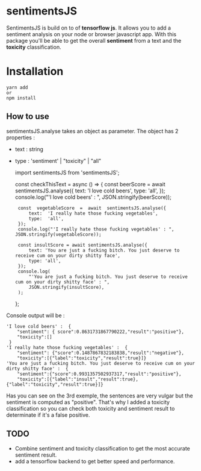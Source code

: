 # sentimentsJS

SentimentsJS is build on to of **tensorflow js**. 
It allows you to add a sentiment analysis on your node or browser javascript app.
With this package you'll be able to get the overall **sentiment** from a text and the **toxicity** classification.

# Installation

    yarn add 
    or
    npm install


## How to use
sentimentsJS.analyse takes an object as parameter. The object has 2 properties :

 - text : string
 - type : 'sentiment'  |  "toxicity"  |  "all"

    import  sentimentsJS  from  'sentimentsJS';
    
	const  checkThisText  =  async () => {
		const  beerScore  =  await  sentimentsJS.analyse({
			text:  'I love cold beers',
			type:  'all',
		});
		console.log("'I love cold beers' : ", JSON.stringify(beerScore));

		const  vegetableScore  =  await  sentimentsJS.analyse({
			text:  'I really hate those fucking vegetables',
			type:  'all',
		});
		console.log("'I really hate those fucking vegetables' : ", JSON.stringify(vegetableScore));

        const insultScore = await sentimentsJS.analyse({
		    text: 'You are just a fucking bitch. You just deserve to receive cum on your dirty shitty face',
		    type: 'all',
        });
        console.log(
            "'You are just a fucking bitch. You just deserve to receive cum on your dirty shitty face' : ",
            JSON.stringify(insultScore),
        );
	};

Console output will be :
	
    'I love cold beers' :  {
	    "sentiment": { score":0.8631731867790222,"result":"positive"},
        "toxicity":[]
	 }
	'I really hate those fucking vegetables' :  {
		"sentiment": {"score":0.1487867832183838,"result":"negative"},
        "toxicity":[{"label":"toxicity","result":true}]}
    'You are just a fucking bitch. You just deserve to receive cum on your dirty shitty face' :  {
        "sentiment":{"score":0.9931357502937317,"result":"positive"},
        "toxicity":[{"label":"insult","result":true},{"label":"toxicity","result":true}]}

Has you can see on the 3rd exemple, the sentences are very vulgar but the sentiment is computed as "positive".
That's why I added a toxicity classification so you can check both toxicity and sentiment result to determinate if it's a false positive.

## TODO

 - Combine sentiment and toxicity classification to get the most accurate sentiment result.
 - add a tensorflow backend to get better speed and performance.

	

